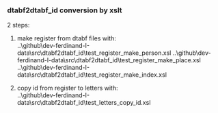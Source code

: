 ### dtabf2dtabf_id conversion by xslt

2 steps:

1.  make register from dtabf files with:<br>
    ..\github\dev-ferdinand-I-data\src\dtabf2dtabf_id\test_register_make_person.xsl
    ..\github\dev-ferdinand-I-data\src\dtabf2dtabf_id\test_register_make_place.xsl
    ..\github\dev-ferdinand-I-data\src\dtabf2dtabf_id\test_register_make_index.xsl

2.  copy id from register to letters with:<br>
    ..\github\dev-ferdinand-I-data\src\dtabf2dtabf_id\test_letters_copy_id.xsl
